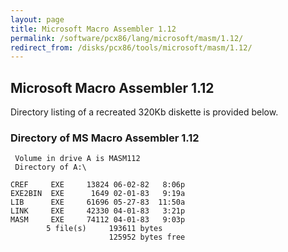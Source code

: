 ```yaml
---
layout: page
title: Microsoft Macro Assembler 1.12
permalink: /software/pcx86/lang/microsoft/masm/1.12/
redirect_from: /disks/pcx86/tools/microsoft/masm/1.12/
---
```


Microsoft Macro Assembler 1.12
------------------------------

Directory listing of a recreated 320Kb diskette is provided below.

### Directory of MS Macro Assembler 1.12

	 Volume in drive A is MASM112    
	 Directory of A:\

	CREF     EXE     13824 06-02-82   8:06p
	EXE2BIN  EXE      1649 02-01-83   9:19a
	LIB      EXE     61696 05-27-83  11:50a
	LINK     EXE     42330 04-01-83   3:21p
	MASM     EXE     74112 04-01-83   9:03p
	        5 file(s)     193611 bytes
	                      125952 bytes free
